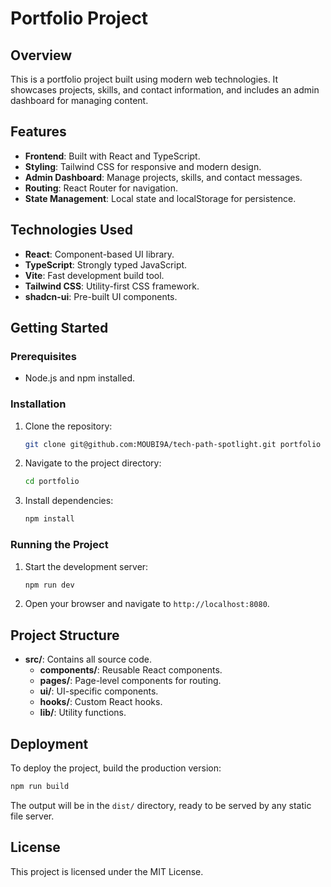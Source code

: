 # Portfolio Project

## Overview
This is a portfolio project built using modern web technologies. It showcases projects, skills, and contact information, and includes an admin dashboard for managing content.

## Features
- **Frontend**: Built with React and TypeScript.
- **Styling**: Tailwind CSS for responsive and modern design.
- **Admin Dashboard**: Manage projects, skills, and contact messages.
- **Routing**: React Router for navigation.
- **State Management**: Local state and localStorage for persistence.

## Technologies Used
- **React**: Component-based UI library.
- **TypeScript**: Strongly typed JavaScript.
- **Vite**: Fast development build tool.
- **Tailwind CSS**: Utility-first CSS framework.
- **shadcn-ui**: Pre-built UI components.

## Getting Started

### Prerequisites
- Node.js and npm installed.

### Installation
1. Clone the repository:
   ```bash
   git clone git@github.com:MOUBI9A/tech-path-spotlight.git portfolio
   ```
2. Navigate to the project directory:
   ```bash
   cd portfolio
   ```
3. Install dependencies:
   ```bash
   npm install
   ```

### Running the Project
1. Start the development server:
   ```bash
   npm run dev
   ```
2. Open your browser and navigate to `http://localhost:8080`.

## Project Structure
- **src/**: Contains all source code.
  - **components/**: Reusable React components.
  - **pages/**: Page-level components for routing.
  - **ui/**: UI-specific components.
  - **hooks/**: Custom React hooks.
  - **lib/**: Utility functions.

## Deployment
To deploy the project, build the production version:
```bash
npm run build
```
The output will be in the `dist/` directory, ready to be served by any static file server.

## License
This project is licensed under the MIT License.
